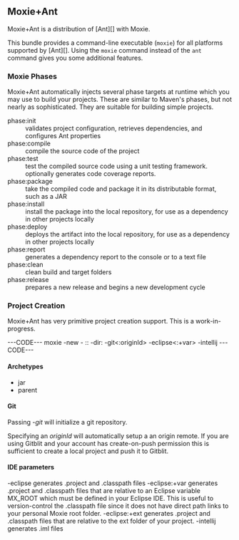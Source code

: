 ## Moxie+Ant

Moxie+Ant is a distribution of [Ant][] with Moxie.

This bundle provides a command-line executable (`moxie`) for all platforms supported by [Ant][].  Using the `moxie` command instead of the `ant` command gives you some additional features.

### Moxie Phases

Moxie+Ant automatically injects several phase targets at runtime which you may use to build your projects.  These are similar to Maven's phases, but not nearly as sophisticated.  They are suitable for building simple projects.

<dl class="dl-horizontal">
 <dt>phase:init</dt>
 <dd>validates project configuration, retrieves dependencies, and configures Ant properties</dd>
 <dt>phase:compile</dt>
 <dd>compile the source code of the project</dd>
 <dt>phase:test</dt>
 <dd>test the compiled source code using a unit testing framework. optionally generates code coverage reports.</dd>
 <dt>phase:package</dt>
 <dd>take the compiled code and package it in its distributable format, such as a JAR</dd>
 <dt>phase:install</dt>
 <dd>install the package into the local repository, for use as a dependency in other projects locally</dd>
 <dt>phase:deploy</dt>
 <dd>deploys the artifact into the local repository, for use as a dependency in other projects locally</dd>
 <dt>phase:report</dt>
 <dd>generates a dependency report to the console or to a text file</dd>
 <dt>phase:clean</dt>
 <dd>clean build and target folders</dd>
 <dt>phase:release</dt>
 <dd>prepares a new release and begins a new development cycle</dd>
</dl>

### Project Creation

Moxie+Ant has very primitive project creation support.  This is a work-in-progress.

---CODE---
moxie -new -<archetype> <groupId>:<artifactId>:<version> -dir:<dirname> -git<:originId> -eclipse<:+var> -intellij
---CODE---

#### Archetypes

- jar
- parent

#### Git

Passing *-git* will initialize a git repository.

Specifying an *originId* will automatically setup a an origin remote.  If you are using Gitblit and your account has create-on-push permission this is sufficient to create a local project and push it to Gitblit.

#### IDE parameters

-eclipse generates .project and .classpath files
-eclipse:+var generates .project and .classpath files that are relative to an Eclipse variable MX_ROOT which must be defined in your Eclipse IDE.  This is useful to version-control the .classpath file since it does not have direct path links to your personal Moxie root folder.
-eclipse:+ext generates .project and .classpath files that are relative to the ext folder of your project.
-intellij generates .iml files

